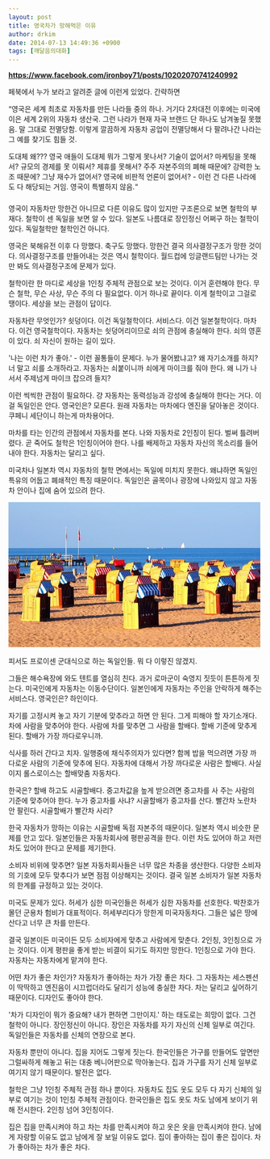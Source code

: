 ```yaml
---
layout: post
title: 영국차가 망해먹은 이유
author: drkim
date: 2014-07-13 14:49:36 +0900
tags: [깨달음의대화]
---
```




**https://www.facebook.com/ironboy71/posts/10202070741240992**

  



  페북에서 누가 보라고 알려준 글에 이런게 있었다. 간략하면


  



  “영국은 세계 최초로 자동차를 만든 나라들 중의 하나. 거기다 2차대전 이후에는 미국에 이은 세계 2위의 자동차 생산국. 그런 나라가 현재 자국 브랜드 단 하나도 남겨놓질 못했음. 말 그대로 전멸당함. 이렇게 깔끔하게 자동차 공업이 전멸당해서 다 팔려나간 나라는 그 예를 찾기도 힘들 것.


  



  도대체 왜??? 영국 애들이 도대체 뭐가 그렇게 못나서? 기술이 없어서? 마케팅을 못해서? 규모의 경제를 못 이뤄서? 제휴를 못해서? 주주 자본주의의 폐해 때문에? 강력한 노조 때문에? 그냥 재수가 없어서? 영국에 비판적 언론이 없어서? - 이런 건 다른 나라에도 다 해당되는 거임. 영국이 특별하지 않음.“


  



   ### 


  



  영국이 자동차만 망한건 아니므로 다른 이유도 많이 있지만 구조론으로 보면 철학의 부재다. 철학이 센 독일을 보면 알 수 있다. 일본도 나름대로 장인정신 어쩌구 하는 철학이 있다. 독일철학만 철학인건 아니다.


  



  영국은 북해유전 이후 다 망했다. 축구도 망했다. 망한건 결국 의사결정구조가 망한 것이다. 의사결정구조를 만들어내는 것은 역시 철학이다. 월드컵에 잉글랜드팀만 나가는 것만 봐도 의사결정구조에 문제가 있다.


  



  철학이란 한 마디로 세상을 1인칭 주체적 관점으로 보는 것이다. 이거 훈련해야 한다. 무슨 철학, 무슨 사상, 무슨 주의 다 필요없다. 이거 하나로 끝이다. 이게 철학이고 그걸로 땡이다. 세상을 보는 관점이 답이다.


  



  자동차란 무엇인가? 쇳덩이다. 이건 독일철학이다. 서비스다. 이건 일본철학이다. 마차다. 이건 영국철학이다. 자동차는 쇳덩어리이므로 쇠의 관점에 충실해야 한다. 쇠의 영혼이 있다. 쇠 자신이 원하는 길이 있다.


  



  '나는 이런 차가 좋아.' - 이런 꼴통들이 문제다. 누가 물어봤냐고? 왜 자기소개를 하지? 너 말고 쇠를 소개하라고. 자동차는 쇠붙이니까 쇠에게 마이크를 줘야 한다. 왜 니가 나서서 주제넘게 마이크 잡으려 들지?


  



  이런 씩씩한 관점이 필요하다. 걍 자동차는 동력성능과 강성에 충실해야 한다는 거다. 이걸 독일인은 안다. 영국인은? 모른다. 원래 자동차는 마차에다 엔진을 달아놓은 것이다. 쿠페니 세단이니 하는게 마차용어다.


  



  마차를 타는 인간의 관점에서 자동차를 본다. 나와 자동차로 2인칭이 된다. 벌써 틀려버렸다. 곧 죽어도 철학은 1인칭이어야 한다. 나를 배제하고 자동차 자신의 목소리를 들어내야 한다. 자동차는 달리고 싶다.


  



  미국차나 일본차 역시 자동차의 철학 면에서는 독일에 미치지 못한다. 왜냐하면 독일인 특유의 어둡고 폐쇄적인 특징 때문이다. 독일인은 골목이나 광장에 나와있지 않고 자동차 안이나 집에 숨어 있으려 한다.



  


  ![](/files/attach/images/198/070/498/300.jpg)


  


  피서도 프로이센 군대식으로 하는 독일인들. 뭐 다 이렇진 않겠지.



  


  그들은 해수욕장에 와도 텐트를 열심히 친다. 과거 로마군이 숙영지 짓듯이 튼튼하게 짓는다. 미국인에게 자동차는 이동수단이다. 일본인에게 자동차는 주인을 안락하게 해주는 서비스다. 영국인은? 하인이다.


  



  자기를 고정시켜 놓고 자기 기분에 맞추라고 하면 안 된다. 그게 피해야 할 자기소개다. 차에 사람을 맞추어야 한다. 사람에 차를 맞추면 그 사람을 할배다. 할배 기준에 맞추게 된다. 할배가 가장 까다로우니까.


  



  식사를 하러 간다고 치자. 일행중에 채식주의자가 있다면? 함께 밥을 먹으려면 가장 까다로운 사람의 기준에 맞추에 된다. 자동차에 대해서 가장 까다로운 사람은 할배다. 사실이지 롤스로이스는 할배맞춤 자동차다.


  



  한국은? 할배 하고도 시골할배다. 중고차값을 높게 받으려면 중고차를 사 주는 사람의 기준에 맞추어야 한다. 누가 중고차를 사냐? 시골할배가 중고차를 산다. 빨간차 노란차 안 팔린다. 시골할배가 빨간차 사리?


  



  한국 자동차가 망하는 이유는 시골할배 독점 자본주의 때문이다. 일본차 역시 비슷한 문제를 안고 있다. 일본인들은 자동차회사에 평판공격을 한다. 이런 차도 있어야 하고 저런차도 있어야 한다고 문제를 제기한다.


  



  소비자 비위에 맞추면? 일본 자동차회사들은 너무 많은 차종을 생산한다. 다양한 소비자의 기호에 모두 맞추다가 보면 점점 이상해지는 것이다. 결국 일본 소비자가 일본 자동차의 한계를 규정하고 있는 것이다.


  



  미국도 문제가 있다. 허세가 심한 미국인들은 허세가 심한 자동차를 선호한다. 박찬호가 몰던 군용차 험비가 대표적이다. 허세부리다가 망한게 미국자동차다. 그들은 넓은 땅에 산다고 너무 큰 차를 만든다.


  



  결국 일본이든 미국이든 모두 소비자에게 맞추고 사람에게 맞춘다. 2인칭, 3인칭으로 가는 것이다. 이게 평판을 좋게 받는 비결이 되기도 하지만 망한다. 1인칭으로 가야 한다. 자동차는 자동차에게 맡겨야 한다.


  



  어떤 차가 좋은 차인가? 자동차가 좋아하는 차가 가장 좋은 차다. 그 자동차는 세스펜션이 딱딱하고 엔진음이 시끄럽더라도 달리기 성능에 충실한 차다. 차는 달리고 싶어하기 때문이다. 디자인도 좋아야 한다.


  



  '차가 디자인이 뭐가 중요해? 내가 편하면 그만이지.' 하는 태도로는 희망이 없다. 그건 철학이 아니다. 장인정신이 아니다. 장인은 자동차를 자기 자신의 신체 일부로 여긴다. 독일인들은 자동차를 신체의 연장으로 본다.


  



  자동차 뿐만이 아니다. 집을 지어도 그렇게 짓는다. 한국인들은 가구를 만들어도 앞면만 그럴싸하게 해놓고 뒤는 대충 베니어판으로 막아놓는다. 집과 가구를 자기 신체 일부로 여기지 않기 때문이다. 발전은 없다.


  



  철학은 그냥 1인칭 주체적 관점 하나 뿐이다. 자동차도 집도 옷도 모두 다 자기 신체의 일부로 여기는 것이 1인칭 주체적 관점이다. 한국인들은 집도 옷도 차도 남에게 보이기 위해 전시한다. 2인칭 넘어 3인칭이다.


  



  집은 집을 만족시켜야 하고 차는 차를 만족시켜야 하고 옷은 옷을 만족시켜야 한다. 남에게 자랑할 이유도 없고 남에게 잘 보일 이유도 없다. 집이 좋아하는 집이 좋은 집이다. 차가 좋아하는 차가 좋은 차다.
